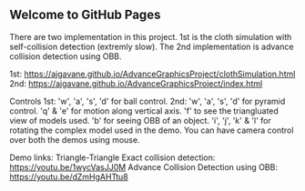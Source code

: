 ## Welcome to GitHub Pages

There are two implementation in this project. 1st is the cloth simulation with self-collision detection (extremly slow). The 2nd implementation is advance collision detection using
OBB. 

1st: https://ajgavane.github.io/AdvanceGraphicsProject/clothSimulation.html
2nd: https://ajgavane.github.io/AdvanceGraphicsProject/index.html

Controls 
1st: 'w', 'a', 's', 'd' for ball control.
2nd: 'w', 'a', 's', 'd' for pyramid control. 'q' & 'e' for motion along vertical axis. 'f' to see the triangluated view of models used. 'b' for seeing OBB of an object.
'i', 'j', 'k' & 'l' for rotating the complex model used in the demo. 
You can have camera control over both the demos using mouse.

Demo links:
Triangle-Triangle Exact collision detection: https://youtu.be/1wycVasJJ0M
Advance Collision Detection using OBB: https://youtu.be/dZmHgAHTtu8



